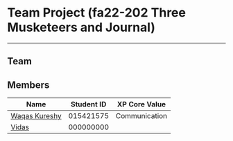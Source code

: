 # Team Project (fa22-202 Three Musketeers and Journal)
------------------
## Team
## Members
| Name          | Student ID    |  XP Core Value  |
| ------------- |---------------| --------------- |
| [Waqas Kureshy](https://github.com/kureshy)  | 015421575     |  Communication       |
| [Vidas ](https://github.com/vs256)      | 000000000     |       |


